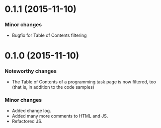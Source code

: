 # 0.1.1 (2015-11-10)

### Minor changes

* Bugfix for Table of Contents filtering

# 0.1.0 (2015-11-10)

### Noteworthy changes

* The Table of Contents of a programming task page is now filtered, too
  (that is, in addition to the code samples)

### Minor changes

* Added change log.
* Added many more comments to HTML and JS.
* Refactored JS.
